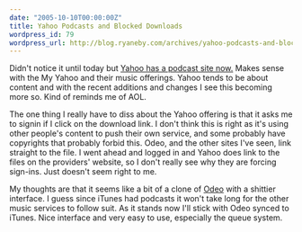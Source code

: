 ```yaml
---
date: "2005-10-10T00:00:00Z"
title: Yahoo Podcasts and Blocked Downloads
wordpress_id: 79
wordpress_url: http://blog.ryaneby.com/archives/yahoo-podcasts-and-blocked-downloads/
---
```

Didn't notice it until today but <a href="http://podcasts.yahoo.com/">Yahoo has a podcast site now.</a> Makes sense with the My Yahoo and their music offerings. Yahoo tends to be about content and with the recent additions and changes I see this becoming more so. Kind of reminds me of AOL.

The one thing I really have to diss about the Yahoo offering is that it asks me to signin if I click on the download link. I don't think this is right as it's using other people's content to push their own service, and some probably have copyrights that probably forbid this. Odeo, and the other sites I've seen, link straight to the file. I went ahead and logged in and Yahoo does link to the files on the providers' website, so I don't really see why they are forcing sign-ins. Just doesn't seem right to me.

My thoughts are that it seems like a bit of a clone of <a href="http://odeo.com/listen">Odeo</a> with a shittier interface. I guess since iTunes had podcasts it won't take long for the other music services to follow suit. As it stands now I'll stick with Odeo synced to iTunes. Nice interface and very easy to use, especially the queue system.
